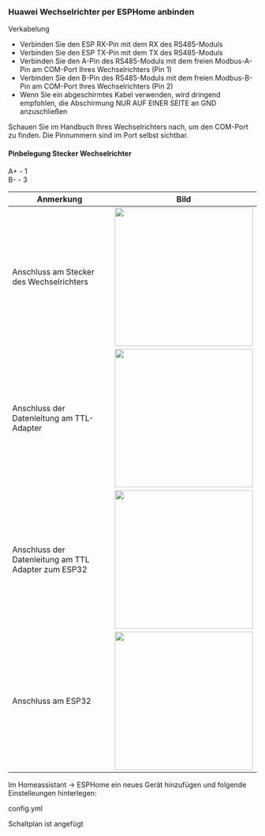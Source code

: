### Huawei Wechselrichter per ESPHome anbinden

Verkabelung
- Verbinden Sie den ESP RX-Pin mit dem RX des RS485-Moduls
- Verbinden Sie den ESP TX-Pin mit dem TX des RS485-Moduls
- Verbinden Sie den A-Pin des RS485-Moduls mit dem freien Modbus-A-Pin am COM-Port Ihres Wechselrichters (Pin 1)
- Verbinden Sie den B-Pin des RS485-Moduls mit dem freien Modbus-B-Pin am COM-Port Ihres Wechselrichters (Pin 2)
- Wenn Sie ein abgeschirmtes Kabel verwenden, wird dringend empfohlen, die Abschirmung NUR AUF EINER SEITE an GND anzuschließen

Schauen Sie im Handbuch Ihres Wechselrichters nach, um den COM-Port zu finden. Die Pinnummern sind im Port selbst sichtbar.

#### Pinbelegung Stecker Wechselrichter
A+ - 1  
B-  - 3


| Anmerkung | Bild |
|----------|----------|
| Anschluss am Stecker des Wechselrichters | <img src="https://github.com/user-attachments/assets/852e601d-84c9-4ec7-9957-5182d5558eaa" width="280px">   | 
| Anschluss der Datenleitung am TTL-Adapter | <img src="https://github.com/user-attachments/assets/7e676fcf-7178-4bac-9573-4a939a976547" width="280px">   |
| Anschluss der Datenleitung am TTL Adapter zum ESP32 | <img src="https://github.com/user-attachments/assets/cc5942c7-cd3a-412c-b93a-5fc789122135" width="280px">   |
| Anschluss am ESP32 | <img src="https://github.com/user-attachments/assets/6f3fd278-b226-4355-ba96-ed46ca7e7192" width="280px">   |



Im Homeassistant -> ESPHome ein neues Gerät hinzufügen und folgende Einstelleungen hinterlegen:

config.yml

Schaltplan ist angefügt